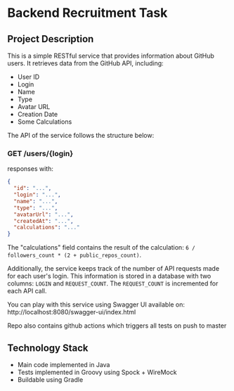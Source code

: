 # Backend Recruitment Task

## Project Description

This is a simple RESTful service that provides information about GitHub users. It retrieves data from the GitHub API, including:

- User ID
- Login
- Name
- Type
- Avatar URL
- Creation Date
- Some Calculations

The API of the service follows the structure below:

### GET /users/{login}

responses with:

```json
{
  "id": "...",
  "login": "...",
  "name": "...",
  "type": "...",
  "avatarUrl": "...",
  "createdAt": "...",
  "calculations": "..."
}
```

The "calculations" field contains the result of the calculation: `6 / followers_count * (2 + public_repos_count)`.

Additionally, the service keeps track of the number of API requests made for each user's login. This information is stored in a database with two columns: `LOGIN` and `REQUEST_COUNT`. The `REQUEST_COUNT` is incremented for each API call.

You can play with this service using Swagger UI available on: http://localhost:8080/swagger-ui/index.html

Repo also contains github actions which triggers all tests on push to master

## Technology Stack

- Main code implemented in Java
- Tests implemented in Groovy using Spock + WireMock
- Buildable using Gradle